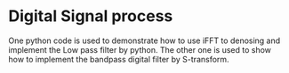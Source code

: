 # Digital Signal process

One python code is used to demonstrate how to use iFFT to denosing and implement the Low pass filter by python.
The other one is used to show how to implement the bandpass digital filter by S-transform.
